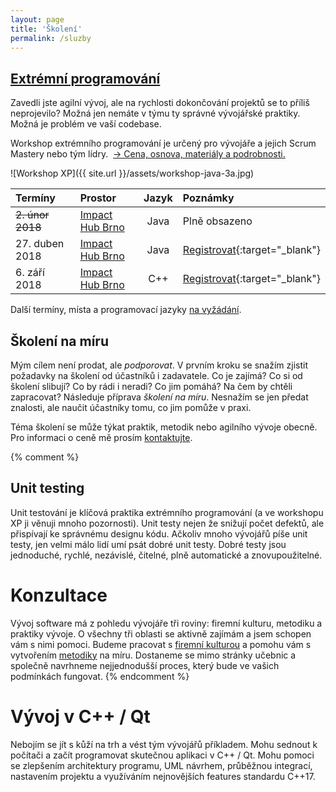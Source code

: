 ```yaml
---
layout: page
title: 'Školení'
permalink: /sluzby
---
```


## [Extrémní programování](/workshop-extremniho-programovani)

Zavedli jste agilní vývoj, ale na rychlosti dokončování projektů se to příliš neprojevilo?
Možná jen nemáte v týmu ty správné vývojářské praktiky. Možná je problém ve vaší codebase.

Workshop extrémního programování je určený pro vývojáře a jejich Scrum Mastery nebo tým lídry.
&nbsp;[&rarr; Cena, osnova, materiály a podrobnosti.](/workshop-extremniho-programovani)

![Workshop XP]({{ site.url }}/assets/workshop-java-3a.jpg)

| Termíny                  | Prostor                                       | Jazyk | Poznámky      |
|:------------------------ |:--------------------------------------------- |:-----:|:--------------|
| ~~2. únor 2018~~         | [Impact Hub Brno](https://www.hubbrno.cz/en/) | Java  | Plně obsazeno |
| 27. duben 2018           | [Impact Hub Brno](https://www.hubbrno.cz/en/) | Java  | [Registrovat](https://goo.gl/forms/1OPsuwd5m570Erwu2){:target="_blank"} |
| 6. září 2018             | [Impact Hub Brno](https://www.hubbrno.cz/en/) | C++   | [Registrovat](https://goo.gl/forms/1OPsuwd5m570Erwu2){:target="_blank"} |

Další termíny, místa a programovací jazyky [na vyžádání](/kontakt).

## Školení na míru

Mým cílem není prodat, ale *podporovat*.
V prvním kroku se snažím zjistit požadavky na školení od účastníků i zadavatele.
Co je zajímá? Co si od školení slibují? Co by rádi i neradi? Co jim pomáhá? Na čem by chtěli zapracovat?
Následuje příprava *školení na míru*. Nesnažím se jen předat znalosti, ale naučit účastníky tomu, co jim pomůže v praxi.

Téma školení se může týkat praktik, metodik nebo agilního vývoje obecně.
Pro informaci o ceně mě prosím [kontaktujte](/kontakt).

{% comment %} 
## Unit testing

Unit testování je klíčová praktika extrémního programování (a ve workshopu XP ji věnuji mnoho pozornosti).
Unit testy nejen že snižují počet defektů, ale přispívají ke správnému designu kódu. Ačkoliv mnoho vývojářů píše unit testy,
jen velmi málo lidí umí psát dobré unit testy. Dobré testy jsou jednoduché, rychlé, nezávislé, čitelné, plně automatické
a znovupoužitelné.

# Konzultace

Vývoj software má z pohledu vývojáře tři roviny: firemní kulturu, metodiku a praktiky vývoje.
O všechny tři oblasti se aktivně zajímám a jsem schopen vám s nimi pomoci.
Budeme pracovat s [firemní kulturou](/firemni-kultura) a pomohu vám s vytvořením [metodiky](/metodiky)
na míru. Dostaneme se mimo stránky učebnic a společně navrhneme nejjednodušší proces,
který bude ve vašich podmínkách fungovat.
{% endcomment %}

# Vývoj v C++ / Qt

Nebojím se jít s kůží na trh a vést tým vývojářů příkladem. Mohu sednout k počítači a začít programovat
skutečnou aplikaci v C++ / Qt. Mohu pomoci se zlepšením architektury programu, UML návrhem,
průběžnou integrací, nastavením projektu a
využíváním nejnovějších features standardu C++17.
